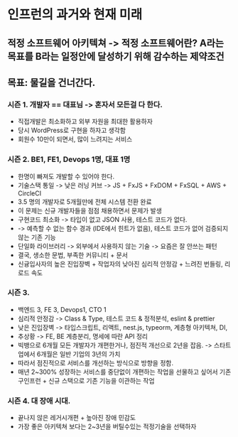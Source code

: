 # 인프런의 과거와 현재 미래
## 적정 소프트웨어 아키텍쳐 -> 적정 소프트웨어란? A라는 목표를 B라는 일정안에 달성하기 위해 감수하는 제약조건
## 목표: 물길을 건너간다.
### 시즌 1. 개발자 == 대표님 -> 혼자서 모든걸 다 한다.
+ 직접개발은 최소화하고 외부 자원을 최대한 활용하자
+ 당시 WordPress로 구현을 하자고 생각함
+ 회원수 10만이 되면서, 많이 느려지는 서비스
### 시즌 2. BE1, FE1, Devops 1명, 대표 1명
+ 한명이 빠져도 개발할 수 있어야 한다.
+ 기술스택 통일 -> 낮은 러닝 커브 -> JS + FxJS + FxDOM + FxSQL + AWS + CircleCI
+ 3.5 명의 개발자로 5개월만에 전체 시스템 전환 완료
+ 이 문제는 신규 개발자들을 점점 채용하면서 문제가 발생
+ 구현코드 최소화 -> 타입이 없고 JSON 사용, 테스트 코드가 없다.
+ -> 예측할 수 없는 함수 경과 (IDE에서 힌트가 없음), 테스트 코드가 없어 검증되지 않는 기존 기능
+ 단일화 라이브러리 -> 외부에서 사용하지 않는 기술 -> 요즘은 잘 안쓰는 패턴
+ 결국, 생소한 문법, 부족한 커뮤니티 + 문서
+ 신귱입사자의 높은 진입장벽 + 작업자의 낮아진 심리적 안정감 + 느려진 번들링, 리로드 속도
### 시즌 3.
+ 백엔드 3, FE 3, Devops1, CTO 1
+ 심리적 안정감 -> Class & Type, 테스트 코드 & 정적분석, eslint & prettier
+ 낮은 진입장벽 -> 타입스크립트, 리액트, nest.js, typeorm, 계층형 아키텍쳐, DI,
+ 추상황 -> FE, BE 계층분리, 명세에 따란 API 정리
+ 빅뱅으로 6개월 모든 개발자가 개편한거나, 점진적 개선으로 2년을 잡음. -> 스타트업에서 6개월은 일반 기업의 3년의 가치
+ 따라서 점진적으로 서비스를 개선하는 방식으로 방향을 정함.
+ 매년 2~300% 성장하는 서비스를 중단없이 개편하는 작업을 선물하고 싶어서 기존 구인프런 + 신규 스택으로 기존 기능을 이관하는 작업
### 시즌 4. 대 장애 시대.
+ 끝나지 않은 레거시개편 + 높아진 장애 민감도
+ 가장 좋은 아키텍쳐 보다는 2~3년을 버틸수있는 적정기술을 선택하자
